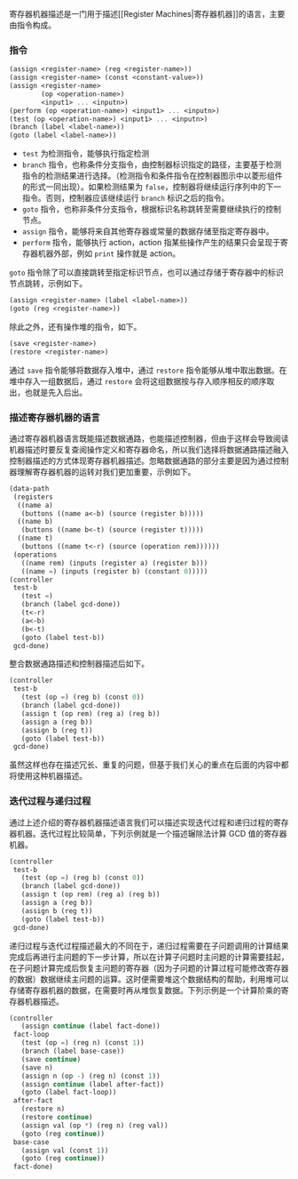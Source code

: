 寄存器机器描述是一门用于描述[[Register Machines|寄存器机器]]的语言，主要由指令构成。

### 指令

```scheme
(assign <register-name> (reg <register-name>))
(assign <register-name> (const <constant-value>))
(assign <register-name>
        (op <operation-name>)
        <input1> ... <inputn>)
(perform (op <operation-name>) <input1> ... <inputn>)
(test (op <operation-name>) <input1> ... <inputn>)
(branch (label <label-name>))
(goto (label <label-name>))
```

- `test`  为检测指令，能够执行指定检测
- `branch` 指令，也称条件分支指令，由控制器标识指定的路径，主要基于检测指令的检测结果进行选择。（检测指令和条件指令在控制器图示中以菱形组件的形式一同出现）。如果检测结果为 `false`，控制器将继续运行序列中的下一指令。否则，控制器应该继续运行 `branch` 标识之后的指令。
- `goto` 指令，也称非条件分支指令，根据标识名称跳转至需要继续执行的控制节点。
- `assign`  指令，能够将来自其他寄存器或常量的数据存储至指定寄存器中。
- `perform` 指令，能够执行 action，action 指某些操作产生的结果只会呈现于寄存器机器外部，例如 `print` 操作就是 action。

`goto` 指令除了可以直接跳转至指定标识节点，也可以通过存储于寄存器中的标识节点跳转，示例如下。

```scheme
(assign <register-name> (label <label-name>))
(goto (reg <register-name>))
```

除此之外，还有操作堆的指令，如下。

```scheme
(save <register-name>)
(restore <register-name>)
```

通过 `save` 指令能够将数据存入堆中，通过 `restore` 指令能够从堆中取出数据。在堆中存入一组数据后，通过 `restore` 会将这组数据按与存入顺序相反的顺序取出，也就是先入后出。

### 描述寄存器机器的语言

通过寄存器机器语言既能描述数据通路，也能描述控制器，但由于这样会导致阅读机器描述时要反复查阅操作定义和寄存器命名，所以我们选择将数据通路描述融入控制器描述的方式体现寄存器机器描述。忽略数据通路的部分主要是因为通过控制器理解寄存器机器的运转对我们更加重要，示例如下。

```scheme
(data-path
 (registers
  ((name a)
   (buttons ((name a<-b) (source (register b)))))
  ((name b)
   (buttons ((name b<-t) (source (register t)))))
  ((name t)
   (buttons ((name t<-r) (source (operation rem))))))
 (operations
   ((name rem) (inputs (register a) (register b)))
   ((name =) (inputs (register b) (constant 0)))))
(controller
 test-b
   (test =)
   (branch (label gcd-done))
   (t<-r)
   (a<-b)
   (b<-t)
   (goto (label test-b))
 gcd-done)
```

整合数据通路描述和控制器描述后如下。

```scheme
(controller
 test-b
   (test (op =) (reg b) (const 0))
   (branch (label gcd-done))
   (assign t (op rem) (reg a) (reg b))
   (assign a (reg b))
   (assign b (reg t))
   (goto (label test-b))
 gcd-done)
```

虽然这样也存在描述冗长、重复的问题，但基于我们关心的重点在后面的内容中都将使用这种机器描述。

### 迭代过程与递归过程

通过上述介绍的寄存器机器描述语言我们可以描述实现迭代过程和递归过程的寄存器机器。迭代过程比较简单，下列示例就是一个描述辗除法计算 GCD 值的寄存器机器。

```scheme
(controller
 test-b
   (test (op =) (reg b) (const 0))
   (branch (label gcd-done))
   (assign t (op rem) (reg a) (reg b))
   (assign a (reg b))
   (assign b (reg t))
   (goto (label test-b))
 gcd-done)
```

递归过程与迭代过程描述最大的不同在于，递归过程需要在子问题调用的计算结果完成后再进行主问题的下一步计算，所以在计算子问题时主问题的计算需要挂起，在子问题计算完成后恢复主问题的寄存器（因为子问题的计算过程可能修改寄存器的数据）数据继续主问题的运算。这时便需要堆这个数据结构的帮助，利用堆可以存储寄存器机器的数据，在需要时再从堆恢复数据。下列示例是一个计算阶乘的寄存器机器描述。

```scheme
(controller
   (assign continue (label fact-done))
 fact-loop
   (test (op =) (reg n) (const 1))
   (branch (label base-case))
   (save continue)
   (save n)
   (assign n (op -) (reg n) (const 1))
   (assign continue (label after-fact))
   (goto (label fact-loop))
 after-fact
   (restore n)
   (restore continue)
   (assign val (op *) (reg n) (reg val))
   (goto (reg continue))
 base-case
   (assign val (const 1))
   (goto (reg continue))
 fact-done)
```